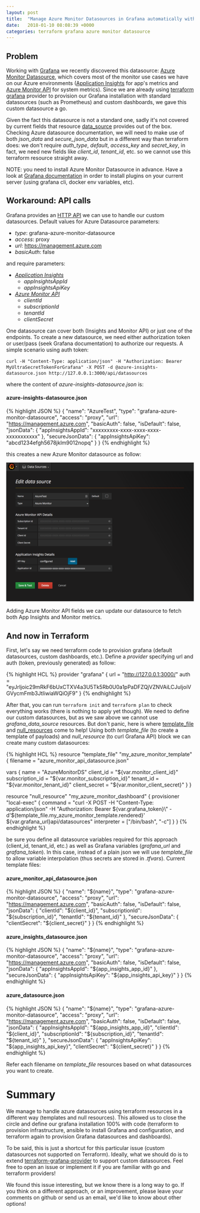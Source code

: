 ```yaml
---
layout: post
title:  "Manage Azure Monitor Datasources in Grafana automatically with Terraform"
date:   2018-01-10 08:08:39 +0000
categories: terraform grafana azure monitor datasource
---
```


## Problem

Working with [Grafana][grafana] we recently discovered this datasource: [Azure Monitor
Datasource][azure-monitor-datasource], which covers most of the monitor use cases we have on our Azure environments
([Application Insights][application-insights] for app's metrics and [Azure Monitor API][azure-monitor] for system metrics). Since we are already using [terraform
grafana][terraform-grafana] provider to provision our Grafana installation with standard datasources (such as Prometheus) and
custom dashboards, we gave this custom datasource a go. 

Given the fact this datasource is not a standard one, sadly it's not covered by current fields that resource [data\_source][datasource]
provides out of the box. Checking Azure datasource documentation, we will need to make use of both *json_data* and *secure_json_data* but in a different way than terraform does: we don't require *auth_type*, *default*, *access_key* and *secret_key*, in fact, we need new fields like *client_id*, *tenant_id*, etc. so we cannot use this terraform resource straight away.

NOTE: you need to install Azure Monitor Datasource in advance. Have a look at [Grafana documentation][install-plugins] in order to install plugins
on your current server (using grafana cli, docker env variables, etc).

## Workaround: API calls

Grafana provides an [HTTP API][grafana-api] we can use to handle our custom datasources. Default values for Azure
Datasource parameters:

 * _type_: grafana-azure-monitor-datasource
 * _access_: proxy
 * _url_: https://management.azure.com
 * _basicAuth_: false

and require parameters:

 * *[Application Insights][config-app-insights]*
   * _appInsightsAppId_
   * _appInsightsApiKey_
 * *[Azure Monitor API][config-azure-monitor]*
   * _clientId_
   * _subscriptionId_
   * _tenantId_
   * _clientSecret_

One datasource can cover both (Insights and Monitor API) or just one of the endpoints. To create a new datasource, we need
either authorization token or user/pass (seek Grafana documentation) to authorize our requests. A simple scenario using
auth token:

```
curl -H "Content-Type: application/json" -H "Authorization: Bearer MyUltraSecretTokenForGrafana" -X POST -d @azure-insights-datasource.json http://127.0.0.1:3000/api/datasources
```

where the content of _azure-insights-datasource.json_ is:

#### azure-insights-datasource.json
{% highlight JSON %}
{
  "name": "AzureTest",
  "type": "grafana-azure-monitor-datasource",
  "access": "proxy",
  "url": "https://management.azure.com",
  "basicAuth": false,
  "isDefault": false,
  "jsonData": {
    "appInsightsAppId": "xxxxxxxxx-xxxx-xxxx-xxxx-xxxxxxxxxxx"
  },
  "secureJsonData": {
    "appInsightsApiKey": "abcd1234efgh5678jklm9012nopq"
  }
}
{% endhighlight %}

this creates a new Azure Monitor datasource as follow:

![Azure Monitor datasource](/datasource.png)

Adding Azure Monitor API fields we can update our datasource to fetch both App Insights and Monitor metrics.

## And now in Terraform

First, let's say we need terraform code to provision grafana (default datasources, custom dashboards, etc.). Define a
_provider_ specifying url and auth (token, previously generated) as follow:

{% highlight HCL %}
provider "grafana" {
  url  = "http://127.0.0.1:3000/"
  auth = "eyJrIjoic29mRkF6bUxCTXV4a3U5Tk5Rb0U0a1pPaDFZQjVZNVAiLCJuIjoiVGVycmFmb3JtIiwiaWQiOjF9"
}
{% endhighlight %}

After that, you can run `terraform init` and `terraform plan` to check everything works (there is nothing to apply yet
though). We need to define our custom datasources, but as we saw above we cannot use *grafana_data_source* resources.
But don't panic, here is where [template_file][template-file] and [null_resources][null-resource] come to help! Using
both _template\_file_ (to create a template of payloads) and _null\_resource_ (to curl Grafana API) block we can create
many custom datasources:

{% highlight HCL %}
resource "template_file" "my_azure_monitor_template" {
  filename = "azure_monitor_api_datasource.json"

  vars {
    name            = "AzureMonitorDS"
    client_id       = "${var.monitor_client_id}"
    subscription_id = "${var.monitor_subscription_id}"
    tenant_id       = "${var.monitor_tenant_id}"
    client_secret   = "${var.monitor_client_secret}"
  }
}

resource "null_resource" "my_azure_monitor_dashboard" {
  provisioner "local-exec" {
    command     = "curl -X POST -H \"Content-Type: application/json\" -H \"Authorization: Bearer ${var.grafana_token}\" -d'${template_file.my_azure_monitor_template.rendered}' ${var.grafana_url}api/datasources"
    interpreter = ["/bin/bash", "-c"]
  }
}
{% endhighlight %}

be sure you define all datasource variables required for this approach (client\_id, tenant\_id, etc.) as well as Grafana
variables (*grafana_url* and *grafana_token*). In this case, instead of a plain json we will use _template\_file_ to
allow variable interpolation (thus secrets are stored in _.tfvars_). Current template files:

#### azure\_monitor\_api\_datasource.json
{% highlight JSON %}
{
  "name": "${name}",
  "type": "grafana-azure-monitor-datasource",
  "access": "proxy",
  "url": "https://management.azure.com",
  "basicAuth": false,
  "isDefault": false,
  "jsonData": {
    "clientId": "${client_id}",
    "subscriptionId": "${subscription_id}",
    "tenantId": "${tenant_id}"
  },
  "secureJsonData": {
    "clientSecret": "${client_secret}"
  }
}
{% endhighlight %}

#### azure\_insights\_datasource.json
{% highlight JSON %}
{
  "name": "${name}",
  "type": "grafana-azure-monitor-datasource",
  "access": "proxy",
  "url": "https://management.azure.com",
  "basicAuth": false,
  "isDefault": false,
  "jsonData": {
    "appInsightsAppId": "${app_insights_app_id}"
  },
  "secureJsonData": {
    "appInsightsApiKey": "${app_insights_api_key}"
  }
}
{% endhighlight %}

#### azure\_datasource.json
{% highlight JSON %}
{
  "name": "${name}",
  "type": "grafana-azure-monitor-datasource",
  "access": "proxy",
  "url": "https://management.azure.com",
  "basicAuth": false,
  "isDefault": false,
  "jsonData": {
    "appInsightsAppId": "${app_insights_app_id}",
    "clientId": "${client_id}",
    "subscriptionId": "${subscription_id}",
    "tenantId": "${tenant_id}"
  },
  "secureJsonData": {
    "appInsightsApiKey": "${app_insights_api_key}",
    "clientSecret": "${client_secret}"
  }
}
{% endhighlight %}

Refer each filename on _template\_file_ resources based on what datasources you want to create.

# Summary

We manage to handle azure datasources using terraform resources in a different way (templates and null resources). This
allowed us to close the circle and define our grafana installation 100% with code (terraform to provision
infrastructure, ansible to install Grafana and configuration, and terraform again to provision Grafana datasources and
dashboards).

To be said, this is just a shortcut for this particular issue (custom datasources not supported on Terraform). Ideally,
what we should do is to extend [terraform-grafana-provider][terraform-grafana-provider] to support custom datasources.
Feel free to open an issue or implement it if you are familiar with go and terraform providers!

We found this issue interesting, but we know there is a long way to go.
If you think on a different approach, or an improvement, please leave your comments on github
or send us an email, we'd like to know about other options!

[grafana]:https://grafana.com/grafana
[azure-monitor-datasource]:https://grafana.com/plugins/grafana-azure-monitor-datasource
[application-insights]:https://docs.microsoft.com/en-us/azure/application-insights/
[azure-monitor]:https://docs.microsoft.com/en-us/azure/monitoring-and-diagnostics/monitoring-get-started
[terraform-grafana]:https://www.terraform.io/docs/providers/grafana/index.html
[datasource]:https://www.terraform.io/docs/providers/grafana/r/data_source.html
[grafana-api]:http://docs.grafana.org/http_api/data_source/
[config-app-insights]:https://dev.applicationinsights.io/quickstart/
[config-azure-monitor]:https://docs.microsoft.com/en-us/azure/azure-resource-manager/resource-group-create-service-principal-portal
[template-file]:https://www.terraform.io/docs/providers/template/d/file.html
[null-resource]:https://www.terraform.io/docs/providers/null/resource.html
[install-plugins]:http://docs.grafana.org/plugins/installation/
[terraform-grafana-provider]:https://github.com/terraform-providers/terraform-provider-grafana
